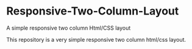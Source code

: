 # Responsive-Two-Column-Layout
A simple responsive two column Html/CSS layout

This repository is a very simple responsive two column html/css layout.
